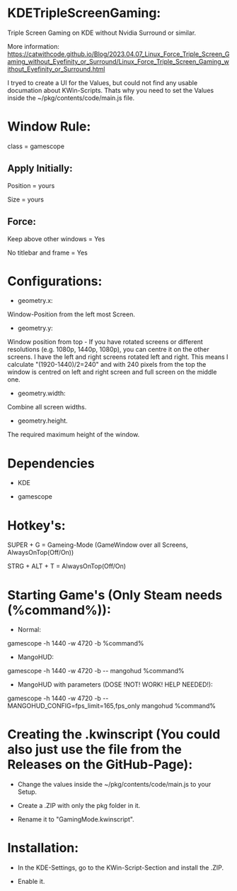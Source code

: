 # KDETripleScreenGaming:
Triple Screen Gaming on KDE without Nvidia Surround or similar.

More information: https://catwithcode.github.io/Blog/2023.04.07_Linux_Force_Triple_Screen_Gaming_without_Eyefinity_or_Surround/Linux_Force_Triple_Screen_Gaming_without_Eyefinity_or_Surround.html

I tryed to create a UI for the Values, but could not find any usable documation about KWin-Scripts. Thats why you need to set the Values inside the ~/pkg/contents/code/main.js file.

# Window Rule:

class = gamescope

Apply Initially:
----------------

Position = yours

Size = yours

Force:
------

Keep above other windows = Yes

No titlebar and frame = Yes

# Configurations:

- geometry.x:

Window-Position from the left most Screen.

- geometry.y:

Window position from top - If you have rotated screens or different resolutions (e.g. 1080p, 1440p, 1080p), you can centre it on the other screens. I have the left and right screens rotated left and right. This means I calculate "(1920-1440)/2=240" and with 240 pixels from the top the window is centred on left and right screen and full screen on the middle one.

- geometry.width:

Combine all screen widths.

- geometry.height.

The required maximum height of the window.

# Dependencies

- KDE

- gamescope

# Hotkey's:
SUPER + G = Gameing-Mode (GameWindow over all Screens, AlwaysOnTop(Off/On))

STRG + ALT + T = AlwaysOnTop(Off/On)

# Starting Game's (Only Steam needs (%command%)):

- Normal:

gamescope -h 1440 -w 4720 -b %command%

- MangoHUD:

gamescope -h 1440 -w 4720 -b -- mangohud %command%

- MangoHUD with parameters (DOSE !NOT! WORK! HELP NEEDED!):

gamescope -h 1440 -w 4720 -b -- MANGOHUD_CONFIG=fps_limit=165,fps_only mangohud %command%

# Creating the .kwinscript (You could also just use the file from the Releases on the GitHub-Page):

- Change the values inside the ~/pkg/contents/code/main.js to your Setup.

- Create a .ZIP with only the pkg folder in it.

- Rename it to "GamingMode.kwinscript".

# Installation:

- In the KDE-Settings, go to the KWin-Script-Section and install the .ZIP.

- Enable it.
